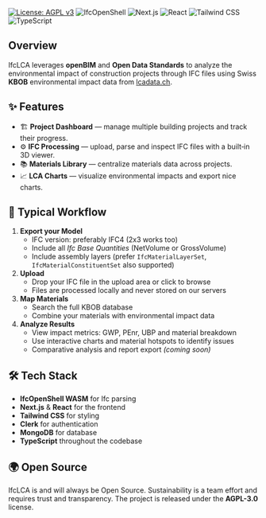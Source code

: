 [![License: AGPL v3](https://img.shields.io/badge/License-AGPL_v3-blue.svg)](https://www.gnu.org/licenses/agpl-3.0)
![IfcOpenShell](https://img.shields.io/badge/IfcOpenShell-darkgreen?logo=ifcopenshell&logoColor=black)
![Next.js](https://img.shields.io/badge/Next.js-black?logo=next.js&logoColor=white)
![React](https://img.shields.io/badge/React-blue?logo=react)
![Tailwind CSS](https://img.shields.io/badge/TailwindCSS-06B6D4?logo=tailwindcss&logoColor=white)
![TypeScript](https://img.shields.io/badge/TypeScript-3178C6?logo=typescript&logoColor=white)

## Overview
IfcLCA leverages **openBIM** and **Open Data Standards** to analyze the environmental impact of construction projects through IFC files using Swiss **KBOB** environmental impact data from [lcadata.ch](https://lcadata.ch).

## ✨ Features
- 🏗️ **Project Dashboard** — manage multiple building projects and track their progress.
- ⚙️ **IFC Processing** — upload, parse and inspect IFC files with a built‑in 3D viewer.
- 📚 **Materials Library** — centralize materials data across projects.
- 📈 **LCA Charts** — visualize environmental impacts and export nice charts.

## 🚀 Typical Workflow
1. **Export your Model**
   - IFC version: preferably IFC4 (2x3 works too)
   - Include all *Ifc Base Quantities* (NetVolume or GrossVolume)
   - Include assembly layers (prefer `IfcMaterialLayerSet`, `IfcMaterialConstituentSet` also supported)
2. **Upload**
   - Drop your IFC file in the upload area or click to browse
   - Files are processed locally and never stored on our servers
3. **Map Materials**
   - Search the full KBOB database
   - Combine your materials with environmental impact data
4. **Analyze Results**
   - View impact metrics: GWP, PEnr, UBP and material breakdown
   - Use interactive charts and material hotspots to identify issues
   - Comparative analysis and report export *(coming soon)*

## 🛠 Tech Stack
- **IfcOpenShell WASM** for Ifc parsing
- **Next.js** & **React** for the frontend
- **Tailwind CSS** for styling
- **Clerk** for authentication
- **MongoDB** for database
- **TypeScript** throughout the codebase

## 🌍 Open Source
IfcLCA is and will always be Open Source. Sustainability is a team effort and requires trust and transparency. The project is released under the **AGPL-3.0** license.

